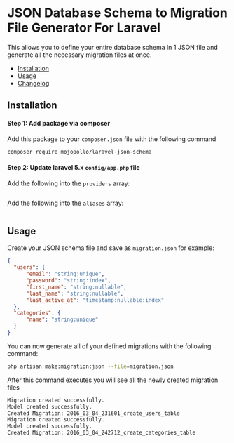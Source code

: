 
JSON Database Schema to Migration File Generator For Laravel
========================

This allows you to define your entire database schema in 1 JSON file and generate all the necessary migration files at once.

- [Installation](#installation)
- [Usage](#usage)
- [Changelog](CHANGELOG.md)

<a id="installation"></a>
## Installation

#### Step 1: Add package via composer

Add this package to your `composer.json` file with the following command

```bash
composer require mojopollo/laravel-json-schema
```

#### Step 2: Update laravel 5.x `config/app.php` file

Add the following into the `providers` array:
```php
```

Add the following into the `aliases` array:
```php
```

<a id="usage"></a>
## Usage
Create your JSON schema file and save as ```migration.json``` for example:

```json
{
  "users": {
      "email": "string:unique",
      "password": "string:index",
      "first_name": "string:nullable",
      "last_name": "string:nullable",
      "last_active_at": "timestamp:nullable:index"
  },
  "categories": {
      "name": "string:unique"
  }
}
```

You can now generate all of your defined migrations with the following command:

```bash
php artisan make:migration:json --file=migration.json
```

After this command executes you will see all the newly created migration files

```bash
Migration created successfully.
Model created successfully.
Created Migration: 2016_03_04_231601_create_users_table
Migration created successfully.
Model created successfully.
Created Migration: 2016_03_04_242712_create_categories_table
```
